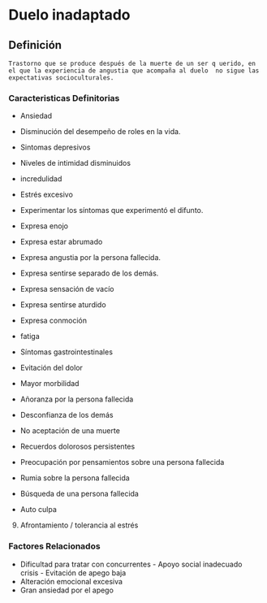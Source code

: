 # Duelo inadaptado
## Definición
	Trastorno que se produce después de la muerte de un ser q uerido, en el que la experiencia de angustia que acompaña al duelo  no sigue las expectativas socioculturales.

### Caracteristicas Definitorias
- Ansiedad   
- Disminución del desempeño de 
roles en la vida.   
- Sintomas depresivos   
- Niveles de intimidad disminuidos   
- incredulidad   
- Estrés excesivo   
- Experimentar los síntomas 
que experimentó el 
difunto.   
- Expresa enojo   
- Expresa estar abrumado   
- Expresa angustia por la 
persona fallecida.   
- Expresa sentirse separado de los 
demás.   
- Expresa sensación de vacío   
- Expresa sentirse aturdido   
 
 
 
 
- Expresa conmoción   
- fatiga   
- Síntomas gastrointestinales   
- Evitación del dolor   
- Mayor morbilidad   
- Añoranza por la persona fallecida   
- Desconfianza de los demás   
- No aceptación de una muerte   
- Recuerdos dolorosos persistentes   
- Preocupación por 
pensamientos sobre una 
persona fallecida   
- Rumia sobre la persona 
fallecida   
- Búsqueda de una persona fallecida   
- Auto culpa   
 
 
 
 
 
 
 
 
 
 
 
 
 
 9. Afrontamiento / tolerancia al estrés

### Factores Relacionados
- Dificultad para tratar con 
concurrentes  - Apoyo social inadecuado  
 crisis  - Evitación de apego baja  
- Alteración emocional excesiva    
- Gran ansiedad por el apego

